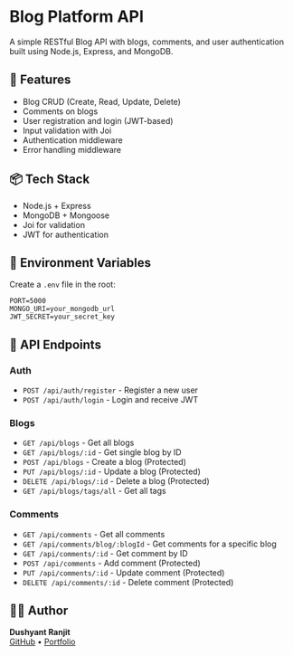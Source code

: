# Blog Platform API

A simple RESTful Blog API with blogs, comments, and user authentication built using Node.js, Express, and MongoDB.

## 🚀 Features

- Blog CRUD (Create, Read, Update, Delete)
- Comments on blogs
- User registration and login (JWT-based)
- Input validation with Joi
- Authentication middleware
- Error handling middleware

## 📦 Tech Stack

- Node.js + Express
- MongoDB + Mongoose
- Joi for validation
- JWT for authentication

## 🔐 Environment Variables

Create a `.env` file in the root:

```
PORT=5000
MONGO_URI=your_mongodb_url
JWT_SECRET=your_secret_key
```

## 🧪 API Endpoints

### Auth

- `POST /api/auth/register` - Register a new user
- `POST /api/auth/login` - Login and receive JWT

### Blogs

- `GET /api/blogs` - Get all blogs
- `GET /api/blogs/:id` - Get single blog by ID
- `POST /api/blogs` - Create a blog (Protected)
- `PUT /api/blogs/:id` - Update a blog (Protected)
- `DELETE /api/blogs/:id` - Delete a blog (Protected)
- `GET /api/blogs/tags/all` - Get all tags

### Comments

- `GET /api/comments` - Get all comments
- `GET /api/comments/blog/:blogId` - Get comments for a specific blog
- `GET /api/comments/:id` - Get comment by ID
- `POST /api/comments` - Add comment (Protected)
- `PUT /api/comments/:id` - Update comment (Protected)
- `DELETE /api/comments/:id` - Delete comment (Protected)

## 👨‍💻 Author

**Dushyant Ranjit**  
[GitHub](https://github.com/owlsly18) • [Portfolio](https://dushyantranjit.com.np)
